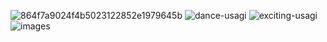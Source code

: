![864f7a9024f4b5023122852e1979645b](https://github.com/user-attachments/assets/570d8dad-2d5f-4a83-9114-f65666d6b5de)
![dance-usagi](https://github.com/user-attachments/assets/570fd82f-60dd-4bb1-abf6-803f1b550e47)
![exciting-usagi](https://github.com/user-attachments/assets/38f715e0-34b8-4667-8a8d-944499198be1)
![images](https://github.com/user-attachments/assets/90df2717-c7d9-470f-bc3d-fa3b6c095e9c)

